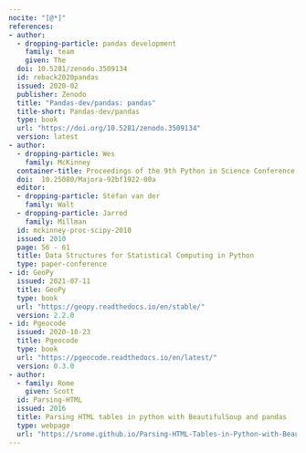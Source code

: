 ```yaml
---
nocite: "[@*]"
references:
- author:
  - dropping-particle: pandas development
    family: team
    given: The
  doi: 10.5281/zenodo.3509134
  id: reback2020pandas
  issued: 2020-02
  publisher: Zenodo
  title: "Pandas-dev/pandas: pandas"
  title-short: Pandas-dev/pandas
  type: book
  url: "https://doi.org/10.5281/zenodo.3509134"
  version: latest
- author:
  - dropping-particle: Wes
    family: McKinney
  container-title: Proceedings of the 9th Python in Science Conference
  doi:  10.25080/Majora-92bf1922-00a
  editor:
  - dropping-particle: Stéfan van der
    family: Walt
  - dropping-particle: Jarrod
    family: Millman
  id: mckinney-proc-scipy-2010
  issued: 2010
  page: 56 - 61
  title: Data Structures for Statistical Computing in Python
  type: paper-conference
- id: GeoPy
  issued: 2021-07-11
  title: GeoPy
  type: book
  url: "https://geopy.readthedocs.io/en/stable/"
  version: 2.2.0
- id: Pgeocode
  issued: 2020-10-23
  title: Pgeocode
  type: book
  url: "https://pgeocode.readthedocs.io/en/latest/"
  version: 0.3.0
- author:
  - family: Rome
    given: Scott
  id: Parsing-HTML
  issued: 2016
  title: Parsing HTML tables in python with BeautifulSoup and pandas
  type: webpage
  url: "https://srome.github.io/Parsing-HTML-Tables-in-Python-with-BeautifulSoup-and-pandas/"
---
```


